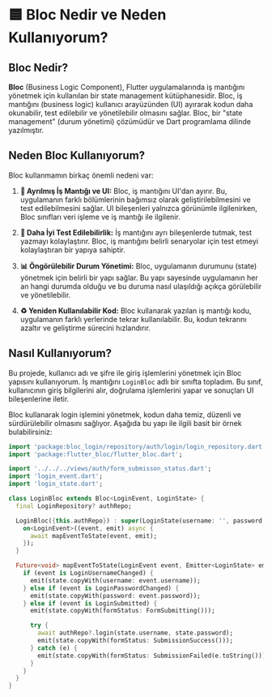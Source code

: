 # 🟦 Bloc Nedir ve Neden Kullanıyorum?

## Bloc Nedir?

**Bloc** (Business Logic Component), Flutter uygulamalarında iş mantığını yönetmek için kullanılan bir state management kütüphanesidir. Bloc, iş mantığını (business logic) kullanıcı arayüzünden (UI) ayırarak kodun daha okunabilir, test edilebilir ve yönetilebilir olmasını sağlar. Bloc, bir "state management" (durum yönetimi) çözümüdür ve Dart programlama dilinde yazılmıştır.

## Neden Bloc Kullanıyorum?

Bloc kullanmamın birkaç önemli nedeni var:

1. **🔄 Ayrılmış İş Mantığı ve UI:**
   Bloc, iş mantığını UI'dan ayırır. Bu, uygulamanın farklı bölümlerinin bağımsız olarak geliştirilebilmesini ve test edilebilmesini sağlar. UI bileşenleri yalnızca görünümle ilgilenirken, Bloc sınıfları veri işleme ve iş mantığı ile ilgilenir.

2. **🧪 Daha İyi Test Edilebilirlik:**
   İş mantığını ayrı bileşenlerde tutmak, test yazmayı kolaylaştırır. Bloc, iş mantığını belirli senaryolar için test etmeyi kolaylaştıran bir yapıya sahiptir.

3. **📊 Öngörülebilir Durum Yönetimi:**
   Bloc, uygulamanın durumunu (state) yönetmek için belirli bir yapı sağlar. Bu yapı sayesinde uygulamanın her an hangi durumda olduğu ve bu duruma nasıl ulaşıldığı açıkça görülebilir ve yönetilebilir.

4. **♻️ Yeniden Kullanılabilir Kod:**
   Bloc kullanarak yazılan iş mantığı kodu, uygulamanın farklı yerlerinde tekrar kullanılabilir. Bu, kodun tekrarını azaltır ve geliştirme sürecini hızlandırır.

## Nasıl Kullanıyorum?

Bu projede, kullanıcı adı ve şifre ile giriş işlemlerini yönetmek için Bloc yapısını kullanıyorum. İş mantığını `LoginBloc` adlı bir sınıfta topladım. Bu sınıf, kullanıcının giriş bilgilerini alır, doğrulama işlemlerini yapar ve sonuçları UI bileşenlerine iletir.

Bloc kullanarak login işlemini yönetmek, kodun daha temiz, düzenli ve sürdürülebilir olmasını sağlıyor. Aşağıda bu yapı ile ilgili basit bir örnek bulabilirsiniz:

```dart
import 'package:bloc_login/repository/auth/login/login_repository.dart';
import 'package:flutter_bloc/flutter_bloc.dart';

import '../../../views/auth/form_submisson_status.dart';
import 'login_event.dart';
import 'login_state.dart';

class LoginBloc extends Bloc<LoginEvent, LoginState> {
  final LoginRepository? authRepo;

  LoginBloc({this.authRepo}) : super(LoginState(username: '', password: '', formStatus: InitialFormStatus())) {
    on<LoginEvent>((event, emit) async {
      await mapEventToState(event, emit);
    });
  }

  Future<void> mapEventToState(LoginEvent event, Emitter<LoginState> emit) async {
    if (event is LoginUsernameChanged) {
      emit(state.copyWith(username: event.username));
    } else if (event is LoginPasswordChanged) {
      emit(state.copyWith(password: event.password));
    } else if (event is LoginSubmitted) {
      emit(state.copyWith(formStatus: FormSubmitting()));

      try {
        await authRepo?.login(state.username, state.password);
        emit(state.copyWith(formStatus: SubmissionSuccess()));
      } catch (e) {
        emit(state.copyWith(formStatus: SubmissionFailed(e.toString())));
      }
    }
  }
}
